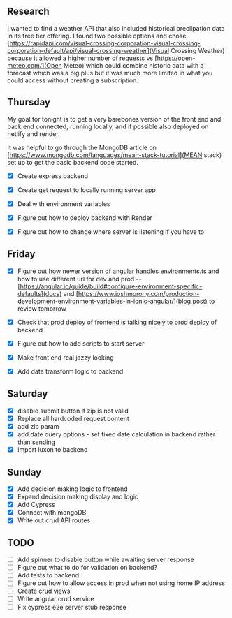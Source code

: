 ## Research

I wanted to find a weather API that also included historical preciipation data in its free tier offering. I found two possible options and chose [https://rapidapi.com/visual-crossing-corporation-visual-crossing-corporation-default/api/visual-crossing-weather](Visual Crossing Weather) because it allowed a higher number of requests vs [https://open-meteo.com/](Open Meteo) which could combine historic data with a forecast which was a big plus but it was much more limited in what you could access without creating a subscription.

## Thursday

My goal for tonight is to get a very barebones version of the front end and back end connected, running locally, and if possible also deployed on netlify and render.

It was helpful to go through the MongoDB article on [https://www.mongodb.com/languages/mean-stack-tutorial](MEAN stack) set up to get the basic backend code started.

- [X] Create express backend
- [X] Create get request to locally running server app
- [X] Deal with environment variables
- [X] Figure out how to deploy backend with Render
- [X] Figure out how to change where server is listening if you have to


## Friday

- [X] Figure out how newer version of angular handles environments.ts and how to use different url for dev and prod -- [https://angular.io/guide/build#configure-environment-specific-defaults](docs) and [https://www.joshmorony.com/production-development-environment-variables-in-ionic-angular/](blog post) to review tomorrow
- [X] Check that prod deploy of frontend is talking nicely to prod deploy of backend 
- [X] Figure out how to add scripts to start server
- [X] Make front end real jazzy looking
- [X] Add data transform logic to backend


## Saturday

- [X] disable submit button if zip is not valid
- [X] Replace all hardcoded request content
- [X] add zip param
- [X] add date query options - set fixed date calculation in backend rather than sending
- [X] import luxon to backend

## Sunday

- [X] Add decicion making logic to frontend
- [X] Expand decision making display and logic
- [X] Add Cypress
- [X] Connect with mongoDB
- [X] Write out crud API routes

## TODO

- [ ] Add spinner to disable button while awaiting server response
- [ ] Figure out what to do for validation on backend?
- [ ] Add tests to backend
- [ ] Figure out how to allow access in prod when not using home IP address
- [ ] Create crud views
- [ ] Write angular crud service
- [ ] Fix cypress e2e server stub response